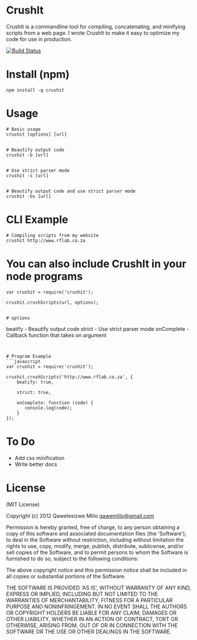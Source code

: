 # CrushIt

CrushIt is a commandline tool for compiling, concatenating, and minifying scripts from a web page. I wrote CrushIt to make it easy to optimize my code for use in production. 

[![Build Status](https://travis-ci.org/qawemlilo/crushit.png)](https://travis-ci.org/qawemlilo/crushit)


# Install (npm)
```
npm install -g crushit
```

# Usage
```
# Basic usage
crushit [options] [url]


# Beautify output code 
crushit -b [url]


# Use strict parser mode 
crushit -s [url]


# Beautify output code and use strict parser mode
crushit -bs [url]
```

# CLI Example
```
# Compiling scripts from my website
crushit http://www.rflab.co.za
```

# You can also include CrushIt in your node programs
```
var crushit = require('crushit');

crushit.crushScripts(url, options);


# options
```
  beatify    - Beautify output code
  strict     - Use strict parser mode
  onComplete - Callback function that takes on argument
```


# Program Example
```javascript
var crushit = require('crushit');

crushit.crushScripts('http://www.rflab.co.za', {
    beatify: true,
    
    strict: true,
    
    onComplete: function (code) {
       console.log(code);
    }
});
```


# To Do

- Add css minification
- Write better docs

# License

(MIT License)

Copyright (c) 2012 Qawelesizwe Mlilo <qawemlilo@gmail.com>

Permission is hereby granted, free of charge, to any person obtaining a copy of this software and associated documentation files (the 'Software'), to deal in the Software without restriction, including without limitation the rights to use, copy, modify, merge, publish, distribute, sublicense, and/or sell copies of the Software, and to permit persons to whom the Software is furnished to do so, subject to the following conditions:

The above copyright notice and this permission notice shall be included in all copies or substantial portions of the Software.

THE SOFTWARE IS PROVIDED 'AS IS', WITHOUT WARRANTY OF ANY KIND, EXPRESS OR IMPLIED, INCLUDING BUT NOT LIMITED TO THE WARRANTIES OF MERCHANTABILITY, FITNESS FOR A PARTICULAR PURPOSE AND NONINFRINGEMENT. IN NO EVENT SHALL THE AUTHORS OR COPYRIGHT HOLDERS BE LIABLE FOR ANY CLAIM, DAMAGES OR OTHER LIABILITY, WHETHER IN AN ACTION OF CONTRACT, TORT OR OTHERWISE, ARISING FROM, OUT OF OR IN CONNECTION WITH THE SOFTWARE OR THE USE OR OTHER DEALINGS IN THE SOFTWARE.